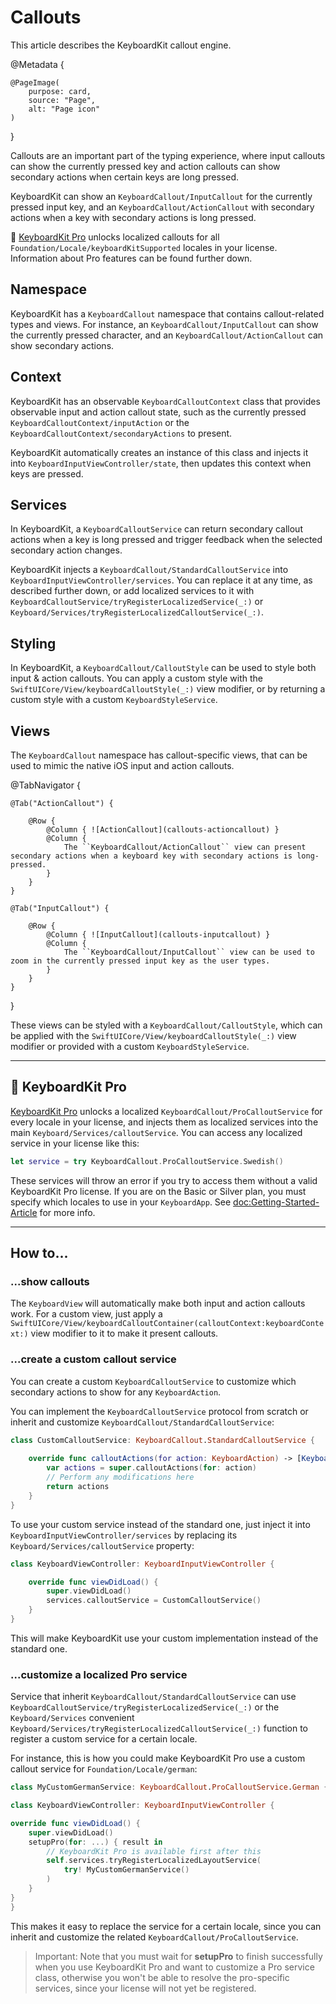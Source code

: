 # Callouts

This article describes the KeyboardKit callout engine.

@Metadata {

    @PageImage(
        purpose: card,
        source: "Page",
        alt: "Page icon"
    )
}

Callouts are an important part of the typing experience, where input callouts can show the currently pressed key and action callouts can show secondary actions when certain keys are long pressed.

KeyboardKit can show an ``KeyboardCallout/InputCallout`` for the currently pressed input key, and an ``KeyboardCallout/ActionCallout`` with secondary actions when a key with secondary actions is long pressed.

👑 [KeyboardKit Pro][Pro] unlocks localized callouts for all ``Foundation/Locale/keyboardKitSupported`` locales in your license. Information about Pro features can be found further down.

[Pro]: https://github.com/KeyboardKit/KeyboardKitPro



## Namespace

KeyboardKit has a ``KeyboardCallout`` namespace that contains callout-related types and views. For instance, an ``KeyboardCallout/InputCallout`` can show the currently pressed character, and an ``KeyboardCallout/ActionCallout`` can show secondary actions.



## Context

KeyboardKit has an observable ``KeyboardCalloutContext`` class that provides observable input and action callout state, such as the currently pressed ``KeyboardCalloutContext/inputAction`` or the ``KeyboardCalloutContext/secondaryActions`` to present.

KeyboardKit automatically creates an instance of this class and injects it into ``KeyboardInputViewController/state``, then updates this context when keys are pressed.



## Services

In KeyboardKit, a ``KeyboardCalloutService`` can return secondary callout actions when a key is long pressed and trigger feedback when the selected secondary action changes. 

KeyboardKit injects a ``KeyboardCallout/StandardCalloutService`` into ``KeyboardInputViewController/services``. You can replace it at any time, as described further down, or add localized services to it with ``KeyboardCalloutService/tryRegisterLocalizedService(_:)`` or ``Keyboard/Services/tryRegisterLocalizedCalloutService(_:)``.



## Styling

In KeyboardKit, a ``KeyboardCallout/CalloutStyle`` can be used to style both input & action callouts. You can apply a custom style with the ``SwiftUICore/View/keyboardCalloutStyle(_:)`` view modifier, or by returning a custom style with a custom ``KeyboardStyleService``.



## Views

The ``KeyboardCallout`` namespace has callout-specific views, that can be used to mimic the native iOS input and action callouts.

@TabNavigator {
    
    @Tab("ActionCallout") {
        
        @Row {
            @Column { ![ActionCallout](callouts-actioncallout) }
            @Column { 
                The ``KeyboardCallout/ActionCallout`` view can present secondary actions when a keyboard key with secondary actions is long-pressed.        
            }
        }
    }
    
    @Tab("InputCallout") {
        
        @Row {
            @Column { ![InputCallout](callouts-inputcallout) }
            @Column { 
                The ``KeyboardCallout/InputCallout`` view can be used to zoom in the currently pressed input key as the user types.
            }
        }
    }
}

These views can be styled with a ``KeyboardCallout/CalloutStyle``, which can be applied with the ``SwiftUICore/View/keyboardCalloutStyle(_:)`` view modifier or provided with a custom ``KeyboardStyleService``.


---

## 👑 KeyboardKit Pro

[KeyboardKit Pro][Pro] unlocks a localized ``KeyboardCallout/ProCalloutService`` for every locale in your license, and injects them as localized services into the main ``Keyboard/Services/calloutService``. You can access any localized service in your license like this:

```swift
let service = try KeyboardCallout.ProCalloutService.Swedish()
```

These services will throw an error if you try to access them without a valid KeyboardKit Pro license. If you are on the Basic or Silver plan, you must specify which locales to use in your ``KeyboardApp``. See <doc:Getting-Started-Article> for more info.

---


## How to... 


### ...show callouts

The ``KeyboardView`` will automatically make both input and action callouts work. For a custom view, just apply a ``SwiftUICore/View/keyboardCalloutContainer(calloutContext:keyboardContext:)`` view modifier to it to make it present callouts. 



### ...create a custom callout service

You can create a custom ``KeyboardCalloutService`` to customize which secondary actions to show for any ``KeyboardAction``. 

You can implement the ``KeyboardCalloutService`` protocol from scratch or inherit and customize ``KeyboardCallout/StandardCalloutService``:

```swift
class CustomCalloutService: KeyboardCallout.StandardCalloutService {
    
    override func calloutActions(for action: KeyboardAction) -> [KeyboardAction] {
        var actions = super.calloutActions(for: action)
        // Perform any modifications here
        return actions
    }
}
```

To use your custom service instead of the standard one, just inject it into ``KeyboardInputViewController/services`` by replacing its ``Keyboard/Services/calloutService`` property:

```swift
class KeyboardViewController: KeyboardInputViewController {

    override func viewDidLoad() {
        super.viewDidLoad()
        services.calloutService = CustomCalloutService()
    }
}
```

This will make KeyboardKit use your custom implementation instead of the standard one.



### ...customize a localized Pro service

Service that inherit ``KeyboardCallout/StandardCalloutService`` can use ``KeyboardCalloutService/tryRegisterLocalizedService(_:)`` or the ``Keyboard/Services`` convenient ``Keyboard/Services/tryRegisterLocalizedCalloutService(_:)`` function to register a custom service for a certain locale.

For instance, this is how you could make KeyboardKit Pro use a custom callout service for ``Foundation/Locale/german``:

```swift
class MyCustomGermanService: KeyboardCallout.ProCalloutService.German { ... } 

class KeyboardViewController: KeyboardInputViewController {

override func viewDidLoad() {
    super.viewDidLoad()
    setupPro(for: ...) { result in
        // KeyboardKit Pro is available first after this
        self.services.tryRegisterLocalizedLayoutService(
            try! MyCustomGermanService() 
        )
    }
}
}
```

This makes it easy to replace the service for a certain locale, since you can inherit and customize the related ``KeyboardCallout/ProCalloutService``.

> Important: Note that you must wait for **setupPro** to finish successfully when you use KeyboardKit Pro and want to customize a Pro service class, otherwise you won't be able to resolve the pro-specific services, since your license will not yet be registered.



[Pro]: https://github.com/KeyboardKit/KeyboardKitPro
